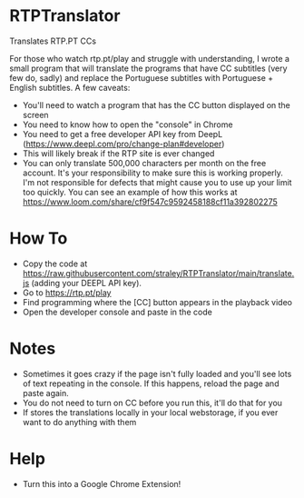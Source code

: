# RTPTranslator

Translates RTP.PT CCs

For those who watch rtp.pt/play and struggle with understanding, I wrote a small program that will translate the programs that have CC subtitles (very few do, sadly) and replace the Portuguese subtitles with Portuguese + English subtitles.
A few caveats:
- You'll need to watch a program that has the CC button displayed on the screen 
- You need to know how to open the "console" in Chrome
- You need to get a free developer API key from DeepL (https://www.deepl.com/pro/change-plan#developer)
- This will likely break if the RTP site is ever changed
- You can only translate 500,000 characters per month on the free account.  It's your responsibility to make sure this is working properly.  I'm not responsible for defects that might cause you to use up your limit too quickly.
You can see an example of how this works at https://www.loom.com/share/cf9f547c9592458188cf11a392802275

# How To
- Copy the code at https://raw.githubusercontent.com/straley/RTPTranslator/main/translate.js (adding your DEEPL API key).
- Go to https://rtp.pt/play
- Find programming where the [CC] button appears in the playback video
- Open the developer console and paste in the code

# Notes
- Sometimes it goes crazy if the page isn't fully loaded and you'll see lots of text repeating in the console.  If this happens, reload the page and paste again.
- You do not need to turn on CC before you run this, it'll do that for you
- If stores the translations locally in your local webstorage, if you ever want to do anything with them

# Help
- Turn this into a Google Chrome Extension!

